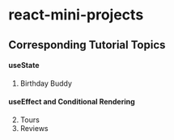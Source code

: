 # react-mini-projects

## Corresponding Tutorial Topics

#### useState

1. Birthday Buddy

#### useEffect and Conditional Rendering

2. Tours
3. Reviews